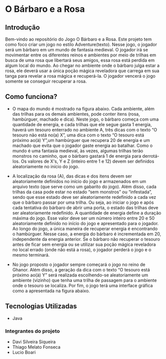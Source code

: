 # O Bárbaro e a Rosa

## Introdução

Bem-vindo ao repositório do Jogo O Bárbaro e a Rosa. Este projeto tem como foco criar um jogo no estilo Adventure(texto).
Nesse jogo, o jogador será um bárbaro em um mundo de fantasia medieval. O jogador irá se movimentar entre os diferentes reinos e ambientes por meio de trilhas em busca de uma rosa que libertará seus amigos, essa rosa está perdida em algum local do mundo. Ao chegar no ambiente onde o bárbaro julga estar a rosa, ele deverá usar a única poção mágica reveladora que carrega em sua tanga para revelar a rosa mágica e recuperá-la. O jogador vencerá o jogo somente se conseguir recuperar a rosa.


## Como funciona?

- O mapa do mundo é mostrado na figura abaixo. Cada ambiente, além das trilhas para os demais ambientes, pode conter itens (rosa, hambúrguer, machado e dica). Neste jogo, o bárbaro começa com uma quantidade de energia, e cada trilhas que ele segue gasta 1 energia, haverá um tesouro enterrado no ambiente A, três dicas com o texto “O tesouro não está no(a) X”, uma dica com o texto “O tesouro está próximo ao(à) Y”,um hambúrguer que recupera 20 de energia e um machado que evita que o jogador gaste energia ao batalhar. Como o mundo é uma fantasia medieval, às vezes, algumas trilhas terão monstros no caminho, que o bárbaro gastará 1 de energia para derrotá-los. Os valores de X's, Y e Z (inteiro entre 1 e 12) devem ser definidos aleatoriamente no início do jogo.

- A localização da rosa (A), das dicas e dos itens devem ser aleatoriamente definidos no início do jogo e armazenados em um arquivo texto (que serve como um gabarito do jogo). Além disso, cada trilhas da casa pode estar no estado “sem monstros” ou “infestada”, sendo que esse estado deve ser aleatoriamente redefinido a cada vez que o bárbaro passar por uma trilha. Ou seja, ao iniciar o jogo e após cada tentativa do bárbaro de abrir uma porta, o estado das trilhas deve ser aleatoriamente redefinido. A quantidade de energia define a duração máxima do jogo. Esse valor deve ser um número inteiro entre 20 e 50 aleatoriamente definido no início do jogo e apresentado para o jogador. Ao longo do jogo, a única maneira de recuperar energia é encontrando o hambúrguer. Nesse caso, a energia do bárbaro é incrementada em 20, independente da energia anterior. Se o bárbaro não recuperar o tesouro antes de ficar sem energia ou se utilizar sua poção mágica reveladora no local errado (onde não está a rosa), o jogador perderá o jogo e o mesmo terminará.

- No jogo proposto o jogador sempre começará o jogo no reino de Ghanor. Além disso, a geração da dica com o texto “O tesouro está próximo ao(à) Y” será realizada escolhendo-se aleatoriamente um ambiente (vizinho) que tenha uma trilha de passagem para o ambiente onde o tesouro se localiza. Por fim, o jogo terá uma interface gráfica como a apresentada na figura abaixo.

## Tecnologias Utilizadas

- Java

### Integrantes do projeto
- Davi Silveira Siqueira
- Thiago Melato Fonseca
- Lucio Boari
